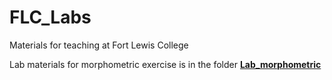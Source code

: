 # FLC_Labs
Materials for teaching at Fort Lewis College

Lab materials for morphometric exercise is in the folder [**Lab_morphometric**](https://github.com/morgan-sparks/FLC_Labs/tree/main/Lab_Morphometric)
